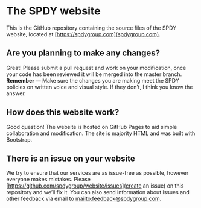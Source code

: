 # The SPDY website
This is the GitHub repository containing the source files of the SPDY website, located at [https://spdygroup.com](spdygroup.com).

## Are you planning to make any changes?
Great! Please submit a pull request and work on your modification, once your code has been reviewed it will be merged into the master branch.
**Remember —** Make sure the changes you are making meet the SPDY policies on written voice and visual style. If they don’t, I think you know the answer.

## How does this website work?
Good question! The website is hosted on GitHub Pages to aid simple collaboration and modification. The site is majority HTML and was built with Bootstrap.

## There is an issue on your website
We try to ensure that our services are as issue-free as possible, however everyone makes mistakes. Please [https://github.com/spdygroup/website/issues](create an issue) on this repository and we’ll fix it. You can also send information about issues and other feedback via email to [mailto:feedback@spdygroup.com](feedback@spdygroup.com).

